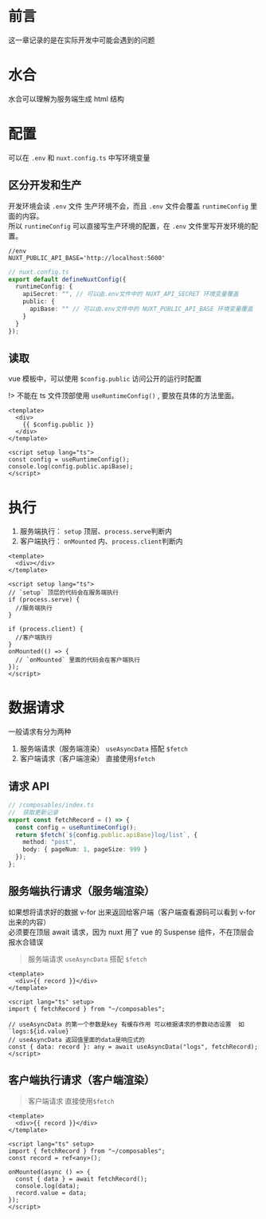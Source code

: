 # 前言

这一章记录的是在实际开发中可能会遇到的问题

# 水合

水合可以理解为服务端生成 html 结构

# 配置

可以在 `.env` 和 `nuxt.config.ts` 中写环境变量

## 区分开发和生产

开发环境会读 `.env` 文件 生产环境不会，而且 `.env` 文件会覆盖 `runtimeConfig` 里面的内容。  
所以 `runtimeConfig` 可以直接写生产环境的配置，在 `.env` 文件里写开发环境的配置。

```
//env
NUXT_PUBLIC_API_BASE='http://localhost:5600'
```

```ts
// nuxt.config.ts
export default defineNuxtConfig({
  runtimeConfig: {
    apiSecret: "", // 可以由.env文件中的 NUXT_API_SECRET 环境变量覆盖
    public: {
      apiBase: "" // 可以由.env文件中的 NUXT_PUBLIC_API_BASE 环境变量覆盖
    }
  }
});
```

## 读取

vue 模板中，可以使用 `$config.public` 访问公开的运行时配置

!> 不能在 ts 文件顶部使用 `useRuntimeConfig()` , 要放在具体的方法里面。

```vue
<template>
  <div>
    {{ $config.public }}
  </div>
</template>

<script setup lang="ts">
const config = useRuntimeConfig();
console.log(config.public.apiBase);
</script>
```

# 执行

1. 服务端执行： `setup` 顶层、`process.serve`判断内
2. 客户端执行： `onMounted` 内、`process.client`判断内

```vue
<template>
  <div></div>
</template>

<script setup lang="ts">
// `setup` 顶层的代码会在服务端执行
if (process.serve) {
  //服务端执行
}

if (process.client) {
  //客户端执行
}
onMounted(() => {
  // `onMounted` 里面的代码会在客户端执行
});
</script>
```

# 数据请求

一般请求有分为两种

1. 服务端请求（服务端渲染） `useAsyncData` 搭配 `$fetch`
2. 客户端请求（客户端渲染） 直接使用`$fetch`

## 请求 API

```ts
// /composables/index.ts
//  获取更新记录
export const fetchRecord = () => {
  const config = useRuntimeConfig();
  return $fetch(`${config.public.apiBase}log/list`, {
    method: "post",
    body: { pageNum: 1, pageSize: 999 }
  });
};
```

## 服务端执行请求（服务端渲染）

如果想将请求好的数据 v-for 出来返回给客户端（客户端查看源码可以看到 v-for 出来的内容）  
必须要在顶层 await 请求，因为 nuxt 用了 vue 的 Suspense 组件，不在顶层会报水合错误

> 服务端请求 `useAsyncData` 搭配 `$fetch`

```vue
<template>
  <div>{{ record }}</div>
</template>

<script lang="ts" setup>
import { fetchRecord } from "~/composables";

// useAsyncData 的第一个参数是key 有缓存作用 可以根据请求的参数动态设置  如`logs:${id.value}`
// useAsyncData 返回值里面的data是响应式的
const { data: record }: any = await useAsyncData("logs", fetchRecord);
</script>
```

## 客户端执行请求（客户端渲染）

> 客户端请求 直接使用`$fetch`

```vue
<template>
  <div>{{ record }}</div>
</template>

<script lang="ts" setup>
import { fetchRecord } from "~/composables";
const record = ref<any>();

onMounted(async () => {
  const { data } = await fetchRecord();
  console.log(data);
  record.value = data;
});
</script>
```
